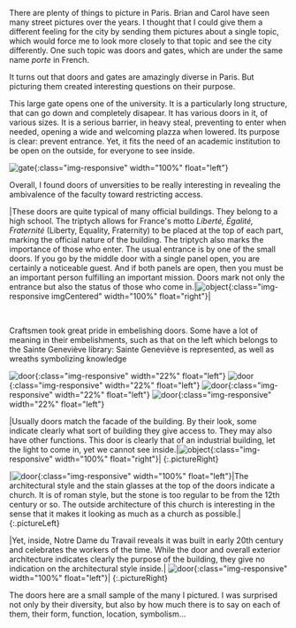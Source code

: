 There are plenty of things to picture in Paris. Brian and Carol have seen many street pictures over the years. I thought that I could give them a different feeling for the city by sending them pictures about a single topic, which would force me to look more closely to that topic and see the city differently. One such topic was doors and gates, which are under the same name *porte* in French.

It turns out that doors and gates are amazingly diverse in Paris. But picturing them created interesting questions on their purpose.

This large gate opens one of the university. It is a particularly long structure, that can go down and completely disapear. It has various doors in it, of various sizes. It is a serious barrier, in heavy steal, preventing to enter when needed, opening a wide and welcoming plazza when lowered. Its purpose is clear: prevent entrance. Yet, it fits the need of an academic institution to be open on the outside, for everyone to see inside.

![gate]({{site.baseurl}}/photography/doors/IMG_E7301.JPG){:class="img-responsive" width="100%" float="left"} 

Overall, I found doors of unversities to be really interesting in revealing the ambivalence of the faculty toward restricting access.


|These doors are quite typical of many official buildings. They belong to a high school. The triptych allows for France's motto *Liberté, Égalité, Fraternité* (Liberty, Equality, Fraternity) to be placed at the top of each part, marking the official nature of the building. The triptych also marks the importance of those who enter. The usual entrance is by one of the small doors. If you go by the middle door with a single panel open, you are certainly a noticeable guest. And if both panels are open, then you must be an important person fulfilling an important mission. Doors mark not only the entrance but also the status of those who come in.|![object]({{site.baseurl}}/photography/doors/IMG_7361.JPG){:class="img-responsive imgCentered" width="100%" float="right"}|

<br>

Craftsmen took great pride in embelishing doors. Some have a lot of meaning in their embelishments, such as that on the left which belongs to the Sainte Geneviève library: Sainte Geneviève is represented, as well as wreaths symbolizing knowledge

![door]({{site.baseurl}}/photography/doors/IMG_E7306.JPG){:class="img-responsive" width="22%" float="left"} 
![door]({{site.baseurl}}/photography/doors/IMG_E7377.JPG){:class="img-responsive" width="22%" float="left"} 
![door]({{site.baseurl}}/photography/doors/IMG_E7386.JPG){:class="img-responsive" width="22%" float="left"} 
![door]({{site.baseurl}}/photography/doors/IMG_E7428.JPG){:class="img-responsive" width="22%" float="left"} 

|Usually doors match the facade of the building. By their look, some indicate clearly what sort of building they give access to. They may also have other functions. This door is clearly that of an industrial building, let the light to come in, yet we cannot see inside.|![object]({{site.baseurl}}/photography/doors/IMG_7317.JPG){:class="img-responsive" width="100%" float="right"}|
{:.pictureRight}

|![door]({{site.baseurl}}/photography/doors/IMG_E7343.JPG){:class="img-responsive" width="100%" float="left"}|The architectural style and the stain glasses at the top of the doors indicate a church. It is of roman style, but the stone is too regular to be from the 12th century or so. The outside architecture of this church is interesting in the sense that it makes it looking as much as a church as possible.|
{:.pictureLeft}

|Yet, inside, Notre Dame du Travail reveals it was built in early 20th century and celebrates the workers of the time. While the door and overall exterior architecture indicates clearly the purpose of the building, they give no indication on the architectural style inside.| ![door]({{site.baseurl}}/photography/doors/IMG_7340.JPG){:class="img-responsive" width="100%" float="left"}|
{:.pictureRight}

The doors here are a small sample of the many I pictured. I was surprised not only by their diversity, but also by how much there is to say on each of them, their form, function, location, symbolism...



